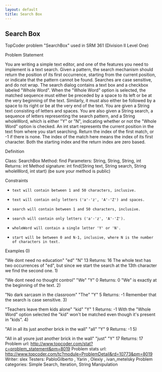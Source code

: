 ```yaml
---
layout: default
title: Search Box
---
```


## Search Box

TopCoder problem "SearchBox" used in SRM 361 (Division II Level One)

Problem Statement
        
You are writing a simple text editor, and one of the features you need to implement is a text search. Given a pattern, the search mechanism should return the position of its first occurrence, starting from the current position, or indicate that the pattern cannot be found. Searches are case sensitive, and do not wrap. The search dialog contains a text box and a checkbox labeled "Whole Word". When the "Whole Word" option is selected, the matched sequence must either be preceded by a space to its left or be at the very beginning of the text. Similarly, it must also either be followed by a space to its right or be at the very end of the text.
You are given a String text consisting of letters and spaces. You are also given a String search, a sequence of letters representing the search pattern, and a String wholeWord, which is either "Y" or "N", indicating whether or not the "Whole Word" option is checked. An int start represents the current position in the text from where you start searching. Return the index of the first match, or -1 if there is none. The index of the match here means the index of its first character. Both the starting index and the return index are zero based.

Definition
        
Class:     SearchBox
Method:     find
Parameters:     String, String, String, int
Returns:     int
Method signature:     int find(String text, String search, String wholeWord, int start)
(be sure your method is public)
   

Constraints
-     text will contain between 1 and 50 characters, inclusive.
-     text will contain only letters ('a'-'z', 'A'-'Z') and spaces.
-     search will contain between 1 and 50 characters, inclusive.
-     search will contain only letters ('a'-'z', 'A'-'Z').
-     wholeWord will contain a single letter 'Y' or 'N'.
-     start will be between 0 and N-1, inclusive, where N is the number of characters in text.

Examples
0)    
        
"We dont need no education"
"ed"
"N"
13
Returns: 16
The whole text has two occurrences of "ed", but since we start the search at the 13th character we find the second one.
1)    
        
"We dont need no thought control"
"We"
"Y"
0
Returns: 0
"We" is exactly at the beginning of the text.
2)    
        
"No dark sarcasm in the classroom"
"The"
"Y"
5
Returns: -1
Remember that the search is case sensitive.
3)    
        
"Teachers leave them kids alone"
"kid"
"Y"
1
Returns: -1
With the "Whole Word" option selected the "kid" won't be matched even though it's present in "kids".
4)    
        
"All in all its just another brick in the wall"
"all"
"Y"
9
Returns: -1
5)    
        
"All in all youre just another brick in the wall"
"just"
"Y"
17
Returns: 17
Problem url: http://www.topcoder.com/stat?c=problem_statement&pm=8019
Problem stats url: http://www.topcoder.com/tc?module=ProblemDetail&rd=10773&pm=8019
Writer: slex Testers: PabloGilberto , Yarin , Olexiy , ivan_metelsky Problem categories: Simple Search, Iteration, String Manipulation